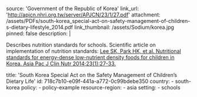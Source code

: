 source: 'Government of the Republic of Korea'
link_url: 'http://apjcn.nhri.org.tw/server/APJCN/23/1/27.pdf'
attachment: /assets/PDFs/south-korea_special-act-on-safety-management-of-children-s-dietary-lifestyle_2014.pdf
link_thumbnail: /assets/Sodium/korea.jpg
pinned: false
description: |
  <p>Describes nutrition standards for schools. Scientific article on implementation of nutrition standards: <a href="http://apjcn.nhri.org.tw/server/APJCN/23/1/27.pdf">Lee SK, Park HK, et al. Nutritional standards for energy-dense low-nutrient density foods for children in Korea. Asia Pac J Clin Nutr 2014;23(1):27-33.</a>
  </p>
title: 'South Korea Special Act on the Safety Management of Children’s Dietary Life'
id: 718c7b10-e09f-441a-a772-0c99bdebe350
country:
  - south-korea
policy:
  - policy-example
resource-region:
  - asia
setting:
  - schools

